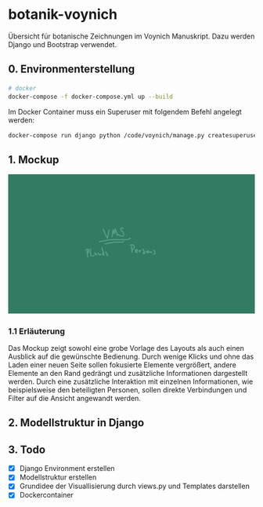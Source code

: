 # botanik-voynich
Übersicht für botanische Zeichnungen im Voynich Manuskript. Dazu werden Django und Bootstrap verwendet.

## 0. Environmenterstellung
```bash
# docker
docker-compose -f docker-compose.yml up --build
```

Im Docker Container muss ein Superuser mit folgendem Befehl angelegt werden:

```bash
docker-compose run django python /code/voynich/manage.py createsuperuser
```

## 1. Mockup
![Image of Mockup](https://github.com/Zadest/botanik-voynich/blob/dev/mockup.gif)

### 1.1 Erläuterung
Das Mockup zeigt sowohl eine grobe Vorlage des Layouts als auch einen Ausblick auf die gewünschte Bedienung.
Durch wenige Klicks und ohne das Laden einer neuen Seite sollen fokusierte Elemente vergrößert, andere Elemente an den Rand gedrängt und zusätzliche Informationen dargestellt werden. Durch eine zusätzliche Interaktion mit einzelnen Informationen, wie beispielsweise den beteiligten Personen, sollen direkte Verbindungen und Filter auf die Ansicht angewandt werden.

## 2. Modellstruktur in Django

## 3. Todo
- [x] Django Environment erstellen
- [x] Modellstruktur erstellen
- [x] Grundidee der Visuallisierung durch views.py und Templates darstellen 
- [x] Dockercontainer
